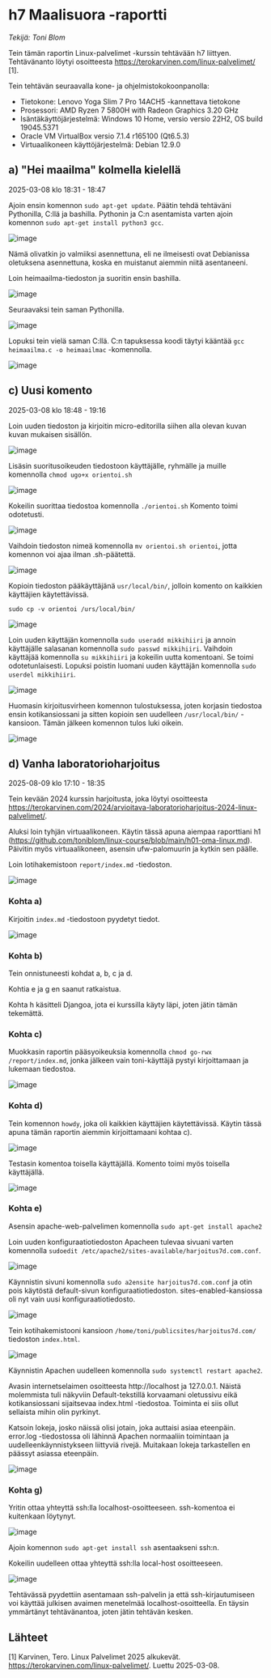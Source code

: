 # h7 Maalisuora -raportti
_Tekijä: Toni Blom_

Tein tämän raportin Linux-palvelimet -kurssin tehtävään h7 liittyen. Tehtävänanto löytyi osoitteesta https://terokarvinen.com/linux-palvelimet/ [1].

Tein tehtävän seuraavalla kone- ja ohjelmistokokoonpanolla:

* Tietokone: Lenovo Yoga Slim 7 Pro 14ACH5 -kannettava tietokone
* Prosessori: AMD Ryzen 7 5800H with Radeon Graphics 3.20 GHz
* Isäntäkäyttöjärjestelmä: Windows 10 Home, versio versio 22H2, OS build 19045.5371
* Oracle VM VirtualBox versio 7.1.4 r165100 (Qt6.5.3)
* Virtuaalikoneen käyttöjärjestelmä: Debian 12.9.0

## a) "Hei maailma" kolmella kielellä

2025-03-08 klo 18:31 - 18:47

Ajoin ensin komennon `sudo apt-get update`. Päätin tehdä tehtäväni Pythonilla, C:llä ja bashilla. Pythonin ja C:n asentamista varten ajoin komennon `sudo apt-get install python3 gcc`.

![image](https://github.com/user-attachments/assets/b1e936b3-59c3-4dd6-9efc-27014066b70b)

Nämä olivatkin jo valmiiksi asennettuna, eli ne ilmeisesti ovat Debianissa oletuksena asennettuna, koska en muistanut aiemmin niitä asentaneeni.

Loin heimaailma-tiedoston ja suoritin ensin bashilla.

![image](https://github.com/user-attachments/assets/bbf3ac2c-5324-4e83-996e-acb0203bc75b)

Seuraavaksi tein saman Pythonilla.

![image](https://github.com/user-attachments/assets/02ace5d3-72cf-47e5-bf40-fd55bcc32d7d)

Lopuksi tein vielä saman C:llä. C:n tapuksessa koodi täytyi kääntää `gcc heimaailma.c -o heimaailmac` -komennolla.

![image](https://github.com/user-attachments/assets/fc3598a7-f7a5-4eef-ab46-a9dc13ac5edd)

## c) Uusi komento

2025-03-08 klo 18:48 - 19:16

Loin uuden tiedoston ja kirjoitin micro-editorilla siihen alla olevan kuvan kuvan mukaisen sisällön.

![image](https://github.com/user-attachments/assets/396f311f-3069-4e1e-bfda-72b927ba11f4)

Lisäsin suoritusoikeuden tiedostoon käyttäjälle, ryhmälle ja muille komennolla `chmod ugo+x orientoi.sh`

![image](https://github.com/user-attachments/assets/d0fa8788-6649-48b7-a3d7-0d6dbc972281)

Kokeilin suorittaa tiedostoa komennolla `./orientoi.sh` Komento toimi odotetusti.

![image](https://github.com/user-attachments/assets/97cadd66-e759-4404-92e3-1aab53101c60)

Vaihdoin tiedoston nimeä komennolla `mv orientoi.sh orientoi`, jotta komennon voi ajaa ilman .sh-päätettä.

![image](https://github.com/user-attachments/assets/5ba84a95-4d94-4a1d-b5c1-62b33f15c0b0)

Kopioin tiedoston pääkäyttäjänä `usr/local/bin/`, jolloin komento on kaikkien käyttäjien käytettävissä.
```
sudo cp -v orientoi /urs/local/bin/
```

![image](https://github.com/user-attachments/assets/4d88ce7c-0b7e-47b2-ad60-00d0756523bf)


Loin uuden käyttäjän komennolla `sudo useradd mikkihiiri` ja annoin käyttäjälle salasanan komennolla `sudo passwd mikkihiiri`. Vaihdoin käyttäjää komennolla `su mikkihiiri` ja kokeilin uutta komentoani. Se toimi odotetunlaisesti. Lopuksi poistin luomani uuden käyttäjän komennolla `sudo userdel mikkihiiri`.

![image](https://github.com/user-attachments/assets/efe63197-8260-4fbe-8207-4472cc769439)

Huomasin kirjoitusvirheen komennon tulostuksessa, joten korjasin tiedostoa ensin kotikansiossani ja sitten kopioin sen uudelleen `/usr/local/bin/` -kansioon. Tämän jälkeen komennon tulos luki oikein.

![image](https://github.com/user-attachments/assets/9496064a-575e-46dd-9f3b-737f41e51079)

## d) Vanha laboratorioharjoitus

2025-08-09 klo 17:10 - 18:35

Tein kevään 2024 kurssin harjoitusta, joka löytyi osoitteesta https://terokarvinen.com/2024/arvioitava-laboratorioharjoitus-2024-linux-palvelimet/.

Aluksi loin tyhjän virtuaalikoneen. Käytin tässä apuna aiempaa raporttiani h1 (https://github.com/toniblom/linux-course/blob/main/h01-oma-linux.md). Päivitin myös virtuaalikoneen, asensin ufw-palomuurin ja kytkin sen päälle. 

Loin lotihakemistoon `report/index.md` -tiedoston.

![image](https://github.com/user-attachments/assets/bfee9953-ee01-40b0-b5e1-9893624bfc3b)

### Kohta a)

Kirjoitin `index.md` -tiedostoon pyydetyt tiedot.

![image](https://github.com/user-attachments/assets/74892eee-25dc-4168-af87-344080687059)

### Kohta b)

Tein onnistuneesti kohdat a, b, c ja d.

Kohtia e ja g en saanut ratkaistua.

Kohta h käsitteli Djangoa, jota ei kurssilla käyty läpi, joten jätin tämän tekemättä.

### Kohta c)

Muokkasin raportin pääsyoikeuksia komennolla `chmod go-rwx /report/index.md`, jonka jälkeen vain toni-käyttäjä pystyi kirjoittamaan ja lukemaan tiedostoa.

![image](https://github.com/user-attachments/assets/5e113a08-c748-415d-a7f8-b9279cf9fff0)


### Kohta d)

Tein komennon `howdy`, joka oli kaikkien käyttäjien käytettävissä. Käytin tässä apuna tämän raportin aiemmin kirjoittamaani kohtaa c).

![image](https://github.com/user-attachments/assets/ba3b9072-26a3-41cf-913f-a1fdb7958f4d)

Testasin komentoa toisella käyttäjällä. Komento toimi myös toisella käyttäjällä.

![image](https://github.com/user-attachments/assets/eb2b8d42-0a00-4746-b01c-2a23c183ba16)

### Kohta e)

Asensin apache-web-palvelimen komennolla `sudo apt-get install apache2`

Loin uuden konfiguraatiotiedoston Apacheen tulevaa sivuani varten komennolla `sudoedit /etc/apache2/sites-available/harjoitus7d.com.conf`.

![image](https://github.com/user-attachments/assets/ce4d1b47-cc99-4dbc-b37b-8308fe8d1b3e)

Käynnistin sivuni komennolla `sudo a2ensite harjoitus7d.com.conf` ja otin pois käytöstä default-sivun konfiguraatiotiedoston. sites-enabled-kansiossa oli nyt vain uusi konfiguraatiotiedosto.

![image](https://github.com/user-attachments/assets/3fe30176-a939-408e-acef-f2bdfcfed328)

Tein kotihakemistooni kansioon `/home/toni/publicsites/harjoitus7d.com/` tiedoston `index.html`.

![image](https://github.com/user-attachments/assets/084bf431-992f-4114-baab-48482fe4dd33)

Käynnistin Apachen uudelleen komennolla `sudo systemctl restart apache2`.

Avasin internetselaimen osoitteesta http://localhost ja 127.0.0.1. Näistä molemmista tuli näkyviin Default-tekstillä korvaamani oletussivu eikä kotikansiossani sijaitsevaa index.html -tiedostoa. Toiminta ei siis ollut sellaista mihin olin pyrkinyt.

Katsoin lokeja, josko näissä olisi jotain, joka auttaisi asiaa eteenpäin. error.log -tiedostossa oli lähinnä Apachen normaaliin toimintaan ja uudelleenkäynnistykseen liittyviä rivejä. Muitakaan lokeja tarkastellen en päässyt asiassa eteenpäin.

![image](https://github.com/user-attachments/assets/b50bf701-2cfd-467b-96ad-acfe2534ab89)

### Kohta g)

Yritin ottaa yhteyttä ssh:lla localhost-osoitteeseen. ssh-komentoa ei kuitenkaan löytynyt.

![image](https://github.com/user-attachments/assets/835998d5-9d61-48b7-8e63-6d918ebe8fda)

Ajoin komennon `sudo apt-get install ssh` asentaakseni ssh:n.

Kokeilin uudelleen ottaa yhteyttä ssh:lla local-host osoitteeseen.

![image](https://github.com/user-attachments/assets/404df4e6-ed3a-4e93-b1e8-66eb2bff8a3e)

Tehtävässä pyydettiin asentamaan ssh-palvelin ja että ssh-kirjautumiseen voi käyttää julkisen avaimen menetelmää localhost-osoitteella. En täysin ymmärtänyt tehtävänantoa, joten jätin tehtävän kesken.

## Lähteet

[1] Karvinen, Tero. Linux Palvelimet 2025 alkukevät. https://terokarvinen.com/linux-palvelimet/. Luettu 2025-03-08.
